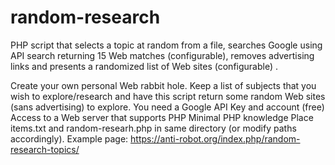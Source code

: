 # random-research
PHP script that selects a topic at random from a file, searches Google using API search returning 15 Web matches (configurable), removes advertising links and presents a randomized list of Web sites (configurable) .

Create your own personal Web rabbit hole. Keep a list of subjects that you wish to explore/research and have this script return some random Web sites (sans advertising) to explore.
You need a Google API Key and account (free)
Access to a Web server that supports PHP
Minimal PHP knowledge
Place items.txt and random-researh.php in same directory (or modify paths accordingly).
Example page:    https://anti-robot.org/index.php/random-research-topics/
